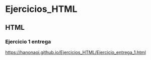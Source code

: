 # Ejercicios_HTML

## HTML

### Ejercicio 1 entrega

https://hanonaoi.github.io/Ejercicios_HTML/Ejercicio_entrega_1.html
